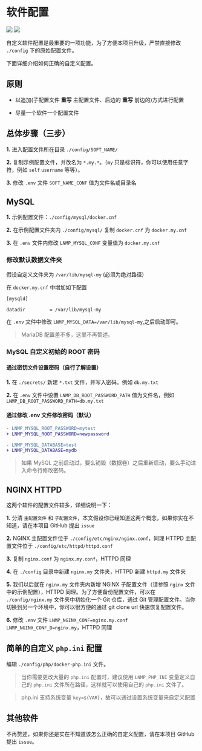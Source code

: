 # 软件配置

[![](https://img.shields.io/badge/AD-%E8%85%BE%E8%AE%AF%E4%BA%91%E5%AE%B9%E5%99%A8%E6%9C%8D%E5%8A%A1-blue.svg)](https://cloud.tencent.com/act/cps/redirect?redirect=10058&cps_key=3a5255852d5db99dcd5da4c72f05df61) [![](https://img.shields.io/badge/Support-%E8%85%BE%E8%AE%AF%E4%BA%91%E8%87%AA%E5%AA%92%E4%BD%93-brightgreen.svg)](https://cloud.tencent.com/developer/support-plan?invite_code=13vokmlse8afh)

自定义软件配置是最重要的一项功能，为了方便本项目升级，严禁直接修改 `./config` 下的原始配置文件。

下面详细介绍如何正确的自定义配置。

## 原则

* 以追加(子配置文件 **重写** 主配置文件、后边的 **重写** 前边的)方式进行配置

* 尽量一个软件一个配置文件

## 总体步骤（三步）

**1.** 进入配置文件所在目录 `./config/SOFT_NAME/`

**2.** 复制示例配置文件，并改名为 `*.my.*`。（`my` 只是标识符，你可以使用任意字符，例如 `self` `username` 等等）。

**3.** 修改 `.env` 文件 `SOFT_NAME_CONF` 值为文件名或目录名

## MySQL

**1.** 示例配置文件：`./config/mysql/docker.cnf`

**2.** 在示例配置文件夹内 `./config/mysql/` 复制 `docker.cnf` 为 `docker.my.cnf`

**3.** 在 `.env` 文件内修改 `LNMP_MYSQL_CONF` 变量值为 `docker.my.cnf`

### 修改默认数据文件夹

假设自定义文件夹为 `/var/lib/mysql-my` (必须为绝对路径)

在 `docker.my.cnf` 中增加如下配置

```bash
[mysqld]

datadir         = /var/lib/mysql-my
```

在 `.env` 文件中修改 `LNMP_MYSQL_DATA=/var/lib/mysql-my`,之后启动即可。

> MariaDB 配置差不多，这里不再赘述。

### MySQL 自定义初始的 ROOT 密码

#### 通过密钥文件设置密码（自行了解设置）

**1.** 在 `./secrets/` 新建 `*.txt` 文件，并写入密码。例如 `db.my.txt`

**2.** 在 `.env` 文件中设置 `LNMP_DB_ROOT_PASSWORD_PATH` 值为文件名，例如 `LNMP_DB_ROOT_PASSWORD_PATH=db.my.txt`

#### 通过修改 .env 文件修改密码（默认）

```diff
- LNMP_MYSQL_ROOT_PASSWORD=mytest
+ LNMP_MYSQL_ROOT_PASSWORD=newpassword

- LNMP_MYSQL_DATABASE=test
+ LNMP_MYSQL_DATABASE=mydb
```

> 如果 MySQL 之前启动过，要么销毁（数据卷）之后重新启动，要么手动进入命令行修改密码。

## NGINX HTTPD

这两个软件的配置文件较多，详细说明一下：

**1.** 分清 `主配置文件` 和 `子配置文件`，本文假设你已经知道这两个概念，如果你实在不知道，请在本项目 GitHub 提出 `issue`

**2.** NGINX 主配置文件位于 `./config/etc/nginx/nginx.conf`，同理 HTTPD 主配置文件位于 `./config/etc/httpd/httpd.conf`

**3.** 复制 `nginx.conf` 为 `nginx.my.conf`，HTTPD 同理

**4.** 在 `./config` 目录中新建 `nginx.my` 文件夹，HTTPD 新建 `httpd.my` 文件夹

**5.** 我们以后就在 `nginx.my` 文件夹内新增 NGINX 子配置文件（请参照 `nginx` 文件中的示例配置），HTTPD 同理。为了方便备份配置文件，可以在 `./config/nginx.my` 文件夹中初始化一个 Git 仓库，通过 Git 管理配置文件。当你切换到另一个环境中，你可以很方便的通过 git clone url 快速恢复配置文件。

**6.** 修改 `.env` 文件 `LNMP_NGINX_CONF=nginx.my.conf` `LNMP_NGINX_CONF_D=nginx.my`，HTTPD 同理

## 简单的自定义 `php.ini` 配置

编辑 `./config/php/docker-php.ini` 文件。

> 当你需要更改大量的 `php.ini` 配置时，建议使用 `LNMP_PHP_INI` 变量定义自己的 `php.ini` 文件所在路径，这样就可以使用自己的 `php.ini` 文件了。

> php.ini 支持系统变量 `key=${VAR}`，故可以通过设置系统变量来自定义配置

## 其他软件

不再赘述，如果你还是实在不知道该怎么正确的自定义配置，请在本项目 GitHub 提出 `issue`。
